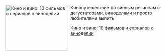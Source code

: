 <!--2025-08-31 20:57:57-->
<div class="yb">
  <div class="rss kino_teatr"><a href="https://www.kino-teatr.ru/blog/y2025/8-31/2130/" title="Кино и вино: 10 фильмов и сериалов о виноделии"><img src="https://www.kino-teatr.ru/blog/0/3/2130/poster.jpg" width="196" height="147" align="left" hspace="5" style="margin: 0px 10px 0px 5px" alt="Кино и вино: 10 фильмов и сериалов о виноделии"/></a>Кинопутешествие по винным регионам с дегустаторами, виноделами и просто любителями выпить <p class="titl"><a href="https://www.kino-teatr.ru/blog/y2025/8-31/2130/">Кино и вино: 10 фильмов и сериалов о виноделии</a></p></div>
</div>
